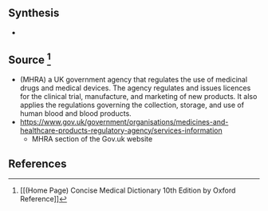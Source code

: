 ## Synthesis
- 
## Source [^1]
- (MHRA) a UK government agency that regulates the use of medicinal drugs and medical devices. The agency regulates and issues licences for the clinical trial, manufacture, and marketing of new products. It also applies the regulations governing the collection, storage, and use of human blood and blood products.
- https://www.gov.uk/government/organisations/medicines-and-healthcare-products-regulatory-agency/services-information
	- MHRA section of the Gov.uk website
## References

[^1]: [[(Home Page) Concise Medical Dictionary 10th Edition by Oxford Reference]]